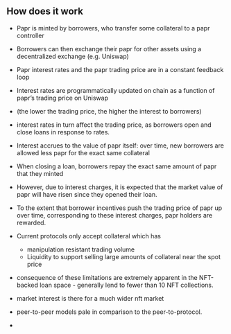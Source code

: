 ## How does it work

- Papr is minted by borrowers, who transfer some collateral to a papr controller
- Borrowers can then exchange their papr for other assets using a decentralized exchange (e.g. Uniswap)
- Papr interest rates and the papr trading price are in a constant feedback loop
- Interest rates are programmatically updated on chain as a function of papr’s trading price on Uniswap
- (the lower the trading price, the higher the interest to borrowers)
- interest rates in turn affect the trading price, as borrowers open and close loans in response to rates.

- Interest accrues to the value of papr itself: over time, new borrowers are allowed less papr for the exact same collateral

- When closing a loan, borrowers repay the exact same amount of papr that they minted

- However, due to interest charges, it is expected that the market value of papr will have risen since they opened their loan.

- To the extent that borrower incentives push the trading price of papr up over time, corresponding to these interest charges, papr holders are rewarded.

- Current protocols only accept collateral which has

  - manipulation resistant trading volume
  - Liquidity to support selling large amounts of collateral near the spot price

- consequence of these limitations are extremely apparent in the NFT-backed loan space - generally lend to fewer than 10 NFT collections.

- market interest is there for a much wider nft market

- peer-to-peer models pale in comparison to the peer-to-protocol.

-
